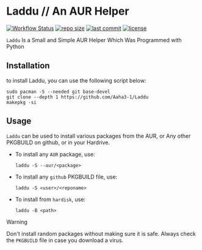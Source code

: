 # Laddu // An AUR Helper
[![Workflow Status](https://img.shields.io/github/actions/workflow/status/Aaha3-1/Laddu/python-app.yml?style=for-the-badge&logo=arch-linux&color=c69ff5&logoColor=D9E0EE&labelColor=302D41)](https://github.com/actions/workflow/Aaha3-1/Laddu) [![repo size](https://img.shields.io/github/repo-size/Aaha3-1/Laddu?color=%23DDB6F2&label=SIZE&logo=arch-linux&style=for-the-badge&logoColor=D9E0EE&labelColor=302D41)](https://github.com/Aaha3-1/Laddu) [![last commit](https://img.shields.io/github/last-commit/Aaha3-1/Laddu?style=for-the-badge&logo=arch-linux&color=8bd5ca&logoColor=D9E0EE&labelColor=302D41)](https://github.com/Aaha3-1/Laddu/commit) [![license](https://img.shields.io/github/license/Aaha3-1/Laddu?style=for-the-badge&logo=arch-linux&color=ee999f&logoColor=D9E0EE&labelColor=302D41)](https://github.com/Laddu/LICENSE)

`Laddu` Is a Small and Simple AUR Helper Which Was Programmed with Python

## Installation

to install Laddu, you can use the following script below:
```
sudo pacman -S --needed git base-devel
git clone --depth 1 https://github.com/Aaha3-1/Laddu
makepkg -si
```

## Usage

`Laddu` can be used to install various packages from the AUR, or Any other PKGBUILD on github, or in your Hardrive.

- To install any `AUR` package, use:
  ```
  laddu -S --aur/<package>
  ```
- To install any `github` PKGBUILD file, use:
  ```
  laddu -S <user>/<reponame>
  ```
- To install from `hardisk`, use:
  ```
  laddu -B <path>
  ```

 > [!WARNING]  
 > Don't install random packages without making sure it is safe.
 > Always check the `PKGBUILD` file in case you download a virus. 
